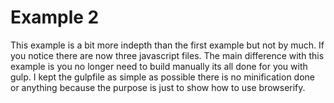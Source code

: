 Example 2
===

This example is a bit more indepth than the first example but not by much. If you notice there are now three javascript files. The main difference with this example is you no longer need to build manually its all done for you with gulp. I kept the gulpfile as simple as possible there is no minification done or anything because the purpose is just to show how to use browserify.